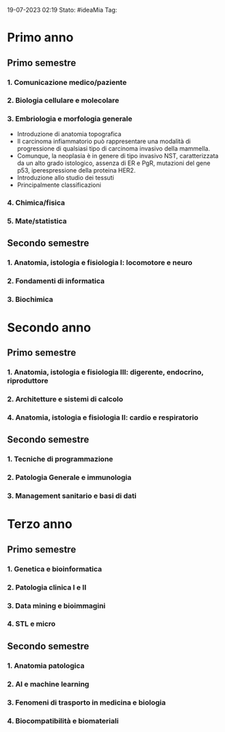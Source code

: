 19-07-2023 02:19
Stato: #ideaMia
Tag: 


# Primo anno
## Primo semestre
### 1. Comunicazione medico/paziente
### 2. Biologia cellulare e molecolare
### 3. Embriologia e morfologia generale 
- Introduzione di anatomia topografica
- Il carcinoma infiammatorio può rappresentare una modalità di progressione di qualsiasi tipo di carcinoma invasivo della mammella. 
- Comunque, la neoplasia è in genere di tipo invasivo NST, caratterizzata da un alto grado istologico, assenza di ER e PgR, mutazioni del gene p53, iperespressione della proteina HER2.
- Introduzione allo studio dei tessuti 
- Principalmente classificazioni
### 4. Chimica/fisica
### 5. Mate/statistica
## Secondo semestre
### 1. Anatomia, istologia e fisiologia I: locomotore e neuro
### 2. Fondamenti di informatica
### 3. Biochimica
# Secondo anno
## Primo semestre
### 1. Anatomia, istologia e fisiologia III: digerente, endocrino, riproduttore
### 2. Architetture e sistemi di calcolo
### 4. Anatomia, istologia e fisiologia II: cardio e respiratorio
## Secondo semestre
### 1. Tecniche di programmazione
### 2. Patologia Generale e immunologia
### 3. Management sanitario e basi di dati

# Terzo anno
## Primo semestre
### 1. Genetica e bioinformatica
### 2. Patologia clinica I e II
### 3. Data mining e bioimmagini
### 4. STL e micro
## Secondo semestre
### 1. Anatomia patologica
### 2. AI e machine learning
### 3. Fenomeni di trasporto in medicina e biologia
### 4. Biocompatibilità e biomateriali

